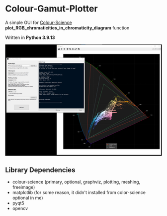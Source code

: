 # Colour-Gamut-Plotter
A simple GUI for [Colour-Science](https://www.colour-science.org/) **plot_RGB_chromaticities_in_chromaticity_diagram** function

Written in **Python 3.9.13**

![Screenshot](Plotter-ss.png)

## Library Dependencies
- colour-science (primary, optional, graphviz, plotting, meshing, freeimage)
- matplotlib (for some reason, it didn't installed from color-science optional in me)
- pyqt5
- opencv

